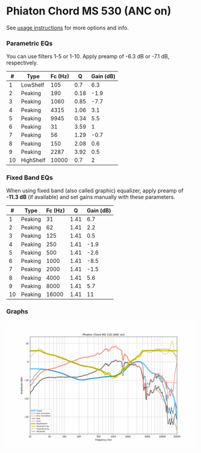 # Phiaton Chord MS 530 (ANC on)
See [usage instructions](https://github.com/jaakkopasanen/AutoEq#usage) for more options and info.

### Parametric EQs
You can use filters 1-5 or 1-10. Apply preamp of -6.3 dB or -7.1 dB, respectively.

|   # | Type      |   Fc (Hz) |    Q |   Gain (dB) |
|-----|-----------|-----------|------|-------------|
|   1 | LowShelf  |       105 | 0.7  |         6.3 |
|   2 | Peaking   |       190 | 0.18 |        -1.9 |
|   3 | Peaking   |      1060 | 0.85 |        -7.7 |
|   4 | Peaking   |      4315 | 1.06 |         3.1 |
|   5 | Peaking   |      9945 | 0.34 |         5.5 |
|   6 | Peaking   |        31 | 3.59 |         1   |
|   7 | Peaking   |        56 | 1.29 |        -0.7 |
|   8 | Peaking   |       150 | 2.08 |         0.6 |
|   9 | Peaking   |      2287 | 3.92 |         0.5 |
|  10 | HighShelf |     10000 | 0.7  |         2   |

### Fixed Band EQs
When using fixed band (also called graphic) equalizer, apply preamp of **-11.3 dB** (if available) and set gains manually with these parameters.

|   # | Type    |   Fc (Hz) |    Q |   Gain (dB) |
|-----|---------|-----------|------|-------------|
|   1 | Peaking |        31 | 1.41 |         6.7 |
|   2 | Peaking |        62 | 1.41 |         2.2 |
|   3 | Peaking |       125 | 1.41 |         0.5 |
|   4 | Peaking |       250 | 1.41 |        -1.9 |
|   5 | Peaking |       500 | 1.41 |        -2.6 |
|   6 | Peaking |      1000 | 1.41 |        -8.5 |
|   7 | Peaking |      2000 | 1.41 |        -1.5 |
|   8 | Peaking |      4000 | 1.41 |         5.6 |
|   9 | Peaking |      8000 | 1.41 |         5.7 |
|  10 | Peaking |     16000 | 1.41 |        11   |

### Graphs
![](./Phiaton%20Chord%20MS%20530%20(ANC%20on).png)
